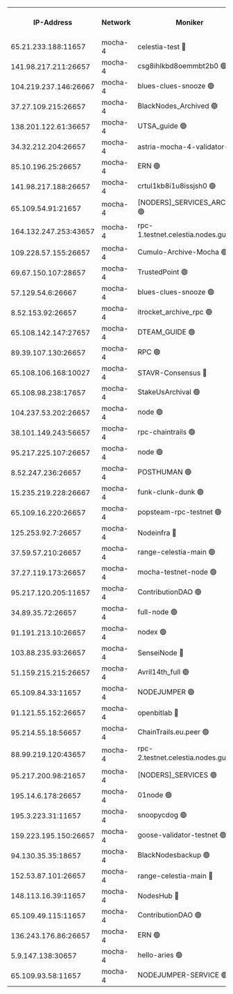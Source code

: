 


<table><tr><th>IP-Address</th><th>Network</th><th>Moniker</th><th>Latest Block Height</th><th>Earliest Block Height</th><th>Catching Up</th><th>Tx Index</th><th>Voting Power</th><th>Version</th><th>Scan Time</th></tr><tr><td>65.21.233.188:11657</td><td>mocha-4</td><td>celestia-test 🔴</td><td>4150642</td><td>0</td><td>False</td><td>on</td><td>1000010</td><td>3.2.0-mocha</td><td>2025-01-13T13:08:34.335076657UTC</td></tr><tr><td>141.98.217.211:26657</td><td>mocha-4</td><td>csg8ihlkbd8oemmbt2b0 🟢</td><td>4150634</td><td>1</td><td>False</td><td>on</td><td>0</td><td>3.2.0</td><td>2025-01-13T13:05:56.245956917UTC</td></tr><tr><td>104.219.237.146:26667</td><td>mocha-4</td><td>blues-clues-snooze 🟢</td><td>4150634</td><td>1</td><td>False</td><td>off</td><td>0</td><td>3.2.0-mocha</td><td>2025-01-13T13:05:56.977789484UTC</td></tr><tr><td>37.27.109.215:26657</td><td>mocha-4</td><td>BlackNodes_Archived 🟢</td><td>4150636</td><td>1</td><td>False</td><td>off</td><td>0</td><td>3.2.0</td><td>2025-01-13T13:06:07.581568446UTC</td></tr><tr><td>138.201.122.61:36657</td><td>mocha-4</td><td>UTSA_guide 🟢</td><td>4150637</td><td>1</td><td>False</td><td>on</td><td>0</td><td>3.2.0</td><td>2025-01-13T13:06:09.984822154UTC</td></tr><tr><td>34.32.212.204:26657</td><td>mocha-4</td><td>astria-mocha-4-validator-1 🔴</td><td>4150637</td><td>1</td><td>False</td><td>on</td><td>10509044</td><td>3.1.1</td><td>2025-01-13T13:06:10.306558723UTC</td></tr><tr><td>85.10.196.25:26657</td><td>mocha-4</td><td>ERN 🟢</td><td>4150638</td><td>1</td><td>False</td><td>on</td><td>0</td><td>3.2.0-mocha</td><td>2025-01-13T13:06:17.127693862UTC</td></tr><tr><td>141.98.217.188:26657</td><td>mocha-4</td><td>crtul1kb8i1u8issjsh0 🟢</td><td>4150641</td><td>1</td><td>False</td><td>on</td><td>0</td><td>3.2.0</td><td>2025-01-13T13:06:31.340632005UTC</td></tr><tr><td>65.109.54.91:21657</td><td>mocha-4</td><td>[NODERS]_SERVICES_ARCHIVE 🟢</td><td>4150644</td><td>1</td><td>False</td><td>on</td><td>0</td><td>3.2.0-mocha</td><td>2025-01-13T13:06:53.565688115UTC</td></tr><tr><td>164.132.247.253:43657</td><td>mocha-4</td><td>rpc-1.testnet.celestia.nodes.guru 🟢</td><td>4150647</td><td>1</td><td>False</td><td>on</td><td>0</td><td>3.0.2</td><td>2025-01-13T13:07:06.418569430UTC</td></tr><tr><td>109.228.57.155:26657</td><td>mocha-4</td><td>Cumulo-Archive-Mocha 🟢</td><td>4150649</td><td>1</td><td>False</td><td>on</td><td>0</td><td>3.2.0-mocha</td><td>2025-01-13T13:07:21.168062456UTC</td></tr><tr><td>69.67.150.107:28657</td><td>mocha-4</td><td>TrustedPoint 🟢</td><td>4150650</td><td>1</td><td>False</td><td>on</td><td>0</td><td>3.2.0</td><td>2025-01-13T13:07:23.969866379UTC</td></tr><tr><td>57.129.54.6:26667</td><td>mocha-4</td><td>blues-clues-snooze 🟢</td><td>4150650</td><td>1</td><td>False</td><td>off</td><td>0</td><td>3.2.0-mocha</td><td>2025-01-13T13:07:26.686804803UTC</td></tr><tr><td>8.52.153.92:26657</td><td>mocha-4</td><td>itrocket_archive_rpc 🟢</td><td>4150655</td><td>1</td><td>False</td><td>on</td><td>0</td><td>3.2.0</td><td>2025-01-13T13:07:51.952027800UTC</td></tr><tr><td>65.108.142.147:27657</td><td>mocha-4</td><td>DTEAM_GUIDE 🟢</td><td>4150658</td><td>1</td><td>False</td><td>on</td><td>0</td><td>3.2.0</td><td>2025-01-13T13:08:09.500333986UTC</td></tr><tr><td>89.39.107.130:26657</td><td>mocha-4</td><td>RPC 🟢</td><td>4150658</td><td>1</td><td>False</td><td>on</td><td>0</td><td>3.2.0-mocha</td><td>2025-01-13T13:08:09.864399338UTC</td></tr><tr><td>65.108.106.168:10027</td><td>mocha-4</td><td>STAVR-Consensus 🔴</td><td>4150661</td><td>1</td><td>False</td><td>on</td><td>102504</td><td>3.2.0-mocha</td><td>2025-01-13T13:08:29.372314206UTC</td></tr><tr><td>65.108.98.238:17657</td><td>mocha-4</td><td>StakeUsArchival 🟢</td><td>4150663</td><td>1</td><td>False</td><td>off</td><td>0</td><td>3.2.0</td><td>2025-01-13T13:08:37.183573138UTC</td></tr><tr><td>104.237.53.202:26657</td><td>mocha-4</td><td>node 🟢</td><td>4150663</td><td>1</td><td>False</td><td>on</td><td>0</td><td>3.0.0-mocha</td><td>2025-01-13T13:08:38.545376930UTC</td></tr><tr><td>38.101.149.243:56657</td><td>mocha-4</td><td>rpc-chaintrails 🟢</td><td>4150664</td><td>1</td><td>False</td><td>on</td><td>0</td><td>3.2.0</td><td>2025-01-13T13:08:42.909092784UTC</td></tr><tr><td>95.217.225.107:26657</td><td>mocha-4</td><td>node 🟢</td><td>4150664</td><td>1</td><td>False</td><td>on</td><td>0</td><td>3.2.0-mocha</td><td>2025-01-13T13:08:43.693848767UTC</td></tr><tr><td>8.52.247.236:26657</td><td>mocha-4</td><td>POSTHUMAN 🟢</td><td>4150665</td><td>1</td><td>False</td><td>on</td><td>0</td><td>3.2.0</td><td>2025-01-13T13:08:48.958878765UTC</td></tr><tr><td>15.235.219.228:26667</td><td>mocha-4</td><td>funk-clunk-dunk 🟢</td><td>4150667</td><td>1</td><td>False</td><td>off</td><td>0</td><td>3.2.0-mocha</td><td>2025-01-13T13:08:58.692913982UTC</td></tr><tr><td>65.109.16.220:26657</td><td>mocha-4</td><td>popsteam-rpc-testnet 🟢</td><td>4150668</td><td>1</td><td>False</td><td>on</td><td>0</td><td>3.2.0-mocha</td><td>2025-01-13T13:09:05.807940192UTC</td></tr><tr><td>125.253.92.7:26657</td><td>mocha-4</td><td>Nodeinfra 🔴</td><td>4150641</td><td>2070001</td><td>False</td><td>on</td><td>500001</td><td>3.2.0</td><td>2025-01-13T13:06:36.798314704UTC</td></tr><tr><td>37.59.57.210:26657</td><td>mocha-4</td><td>range-celestia-main 🟢</td><td>4150672</td><td>2589477</td><td>False</td><td>off</td><td>0</td><td>3.0.0-mocha</td><td>2025-01-13T13:09:26.124950167UTC</td></tr><tr><td>37.27.119.173:26657</td><td>mocha-4</td><td>mocha-testnet-node 🟢</td><td>4150661</td><td>2631379</td><td>False</td><td>on</td><td>0</td><td>3.1.1-mocha</td><td>2025-01-13T13:08:29.010234373UTC</td></tr><tr><td>95.217.120.205:11657</td><td>mocha-4</td><td>ContributionDAO 🟢</td><td>4150664</td><td>2723055</td><td>False</td><td>on</td><td>0</td><td>3.1.1</td><td>2025-01-13T13:08:42.073578111UTC</td></tr><tr><td>34.89.35.72:26657</td><td>mocha-4</td><td>full-node 🟢</td><td>3140052</td><td>2766149</td><td>False</td><td>on</td><td>0</td><td>2.1.2</td><td>2025-01-13T13:08:53.409483242UTC</td></tr><tr><td>91.191.213.10:26657</td><td>mocha-4</td><td>nodex 🟢</td><td>4150647</td><td>2954501</td><td>False</td><td>off</td><td>0</td><td>3.2.0</td><td>2025-01-13T13:07:07.081447332UTC</td></tr><tr><td>103.88.235.93:26657</td><td>mocha-4</td><td>SenseiNode 🔴</td><td>4150650</td><td>2968001</td><td>False</td><td>off</td><td>100007</td><td>3.2.0-mocha</td><td>2025-01-13T13:07:27.855345471UTC</td></tr><tr><td>51.159.215.215:26657</td><td>mocha-4</td><td>Avril14th_full 🟢</td><td>4150656</td><td>3022001</td><td>False</td><td>on</td><td>0</td><td>3.2.0</td><td>2025-01-13T13:08:00.933288302UTC</td></tr><tr><td>65.109.84.33:11657</td><td>mocha-4</td><td>NODEJUMPER 🟢</td><td>4150664</td><td>3214501</td><td>False</td><td>off</td><td>0</td><td>3.0.0-mocha</td><td>2025-01-13T13:08:43.299209016UTC</td></tr><tr><td>91.121.55.152:26657</td><td>mocha-4</td><td>openbitlab 🔴</td><td>4150639</td><td>3219298</td><td>False</td><td>off</td><td>501058</td><td>3.1.1</td><td>2025-01-13T13:06:26.864482663UTC</td></tr><tr><td>95.214.55.18:56657</td><td>mocha-4</td><td>ChainTrails.eu.peer 🟢</td><td>4150637</td><td>3249501</td><td>False</td><td>on</td><td>0</td><td>3.2.0</td><td>2025-01-13T13:06:12.771507560UTC</td></tr><tr><td>88.99.219.120:43657</td><td>mocha-4</td><td>rpc-2.testnet.celestia.nodes.guru 🟢</td><td>4150660</td><td>3385396</td><td>False</td><td>on</td><td>0</td><td>3.2.0-mocha</td><td>2025-01-13T13:08:24.567599233UTC</td></tr><tr><td>95.217.200.98:21657</td><td>mocha-4</td><td>[NODERS]_SERVICES 🟢</td><td>4150634</td><td>3453468</td><td>False</td><td>on</td><td>0</td><td>3.2.0-mocha</td><td>2025-01-13T13:05:55.835530565UTC</td></tr><tr><td>195.14.6.178:26657</td><td>mocha-4</td><td>01node 🟢</td><td>4150656</td><td>3487525</td><td>False</td><td>on</td><td>0</td><td>3.2.0</td><td>2025-01-13T13:07:58.519309171UTC</td></tr><tr><td>195.3.223.31:11657</td><td>mocha-4</td><td>snoopycdog 🟢</td><td>4150670</td><td>3521501</td><td>False</td><td>off</td><td>0</td><td>3.0.2</td><td>2025-01-13T13:09:15.525414601UTC</td></tr><tr><td>159.223.195.150:26657</td><td>mocha-4</td><td>goose-validator-testnet 🟢</td><td>4150669</td><td>3850501</td><td>False</td><td>on</td><td>0</td><td>3.2.0</td><td>2025-01-13T13:09:11.029669044UTC</td></tr><tr><td>94.130.35.35:18657</td><td>mocha-4</td><td>BlackNodesbackup 🟢</td><td>4150674</td><td>3858501</td><td>False</td><td>on</td><td>0</td><td>3.0.0-mocha</td><td>2025-01-13T13:09:39.305101027UTC</td></tr><tr><td>152.53.87.101:26657</td><td>mocha-4</td><td>range-celestia-main 🔴</td><td>4150664</td><td>3860851</td><td>False</td><td>off</td><td>100001</td><td>3.2.0</td><td>2025-01-13T13:08:43.981429333UTC</td></tr><tr><td>148.113.16.39:11657</td><td>mocha-4</td><td>NodesHub 🔴</td><td>4150651</td><td>4029717</td><td>False</td><td>on</td><td>107152</td><td>3.2.0</td><td>2025-01-13T13:07:32.857485507UTC</td></tr><tr><td>65.109.49.115:11657</td><td>mocha-4</td><td>ContributionDAO 🟢</td><td>4150650</td><td>4144302</td><td>False</td><td>off</td><td>0</td><td>3.1.1</td><td>2025-01-13T13:07:24.348630472UTC</td></tr><tr><td>136.243.176.86:26657</td><td>mocha-4</td><td>ERN 🟢</td><td>4150663</td><td>4145501</td><td>False</td><td>off</td><td>0</td><td>3.2.0-mocha</td><td>2025-01-13T13:08:37.563724059UTC</td></tr><tr><td>5.9.147.138:30657</td><td>mocha-4</td><td>hello-aries 🟢</td><td>4150649</td><td>4147501</td><td>False</td><td>off</td><td>0</td><td>3.2.0</td><td>2025-01-13T13:07:16.624236836UTC</td></tr><tr><td>65.109.93.58:11657</td><td>mocha-4</td><td>NODEJUMPER-SERVICE 🟢</td><td>4150674</td><td>4148400</td><td>False</td><td>off</td><td>0</td><td>3.0.0-mocha</td><td>2025-01-13T13:09:39.007284549UTC</td></tr></table>